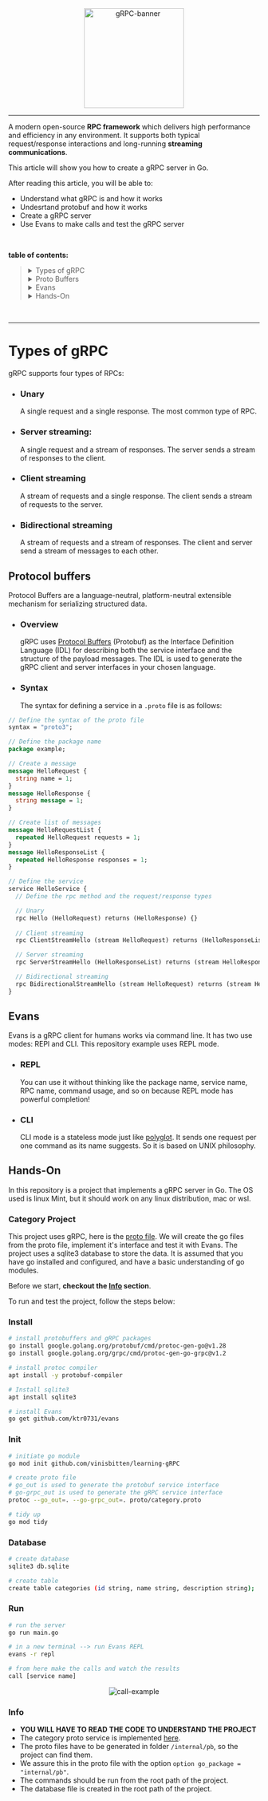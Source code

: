 <div align="center">
    <img alt="gRPC-banner" src="src/grpc-banner.png" height="200"/>
</div>

---

A modern open-source **RPC framework** which delivers high performance and efficiency in any environment. It supports both typical request/response interactions and long-running **streaming communications**.

This article will show you how to create a gRPC server in Go.

After reading this article, you will be able to:

* Understand what gRPC is and how it works
* Undesrtand protobuf and how it works
* Create a gRPC server
* Use Evans to make calls and test the gRPC server

<br>

**table of contents:**

> <details>
>
> <summary>Types of gRPC</summary>
>
>* [Unary](#Unary)
>* [Server streaming](#Server-streaming)
>* [Client streaming](#Client-streaming)
>* [Bidirectional streaming](#Bidirectional-streaming)
>
> </details>
>
> <details>
>
> <summary>Proto Buffers</summary>
>
>* [Overview](#Overview)
>* [Syntax](#Syntax)
>
> </details>
>
> <details>
>
> <summary>Evans</summary>
>
>* [REPL mode](#REPL)
>* [CLI mode](#CLI)
>
> </details>
>
> <details>
>
> <summary>Hands-On</summary>
>
>* [Category Project](#Category-Project)
>   * [Install](#Install)
>   * [Init](#Init)
>   * [Database](#Database)
>   * [Run](#Run)
>   * [Info](#Info)

<br>

---

# Types of gRPC

gRPC supports four types of RPCs:

* <h3 id="Unary">Unary</h3>

    A single request and a single response. The most common type of RPC.

* <h3 id="Server-streaming">Server streaming: </h3>

    A single request and a stream of responses. The server sends a stream of responses to the client.

* <h3 id="Client-streaming">Client streaming</h3>

    A stream of requests and a single response. The client sends a stream of requests to the server.

* <h3 id="Bidirectional-streaming">Bidirectional streaming</h3>

    A stream of requests and a stream of responses. The client and server send a stream of messages to each other.

## Protocol buffers

Protocol Buffers are a language-neutral, platform-neutral extensible mechanism for serializing structured data.

* <h3 id="Overview">Overview</h3>

    gRPC uses [Protocol Buffers](https://developers.google.com/protocol-buffers) (Protobuf) as the Interface Definition Language (IDL) for describing both the service interface and the structure of the payload messages. The IDL is used to generate the gRPC client and server interfaces in your chosen language.

* <h3 id="syntax">Syntax</h3>

    The syntax for defining a service in a `.proto` file is as follows:

```proto
// Define the syntax of the proto file
syntax = "proto3";

// Define the package name
package example;

// Create a message
message HelloRequest {
  string name = 1;
}
message HelloResponse {
  string message = 1;
}

// Create list of messages
message HelloRequestList {
  repeated HelloRequest requests = 1;
}
message HelloResponseList {
  repeated HelloResponse responses = 1;
}

// Define the service
service HelloService {
  // Define the rpc method and the request/response types

  // Unary
  rpc Hello (HelloRequest) returns (HelloResponse) {}
  
  // Client streaming
  rpc ClientStreamHello (stream HelloRequest) returns (HelloResponseList) {}

  // Server streaming
  rpc ServerStreamHello (HelloResponseList) returns (stream HelloResponse) {}

  // Bidirectional streaming
  rpc BidirectionalStreamHello (stream HelloRequest) returns (stream HelloResponse) {}
}
```

## Evans

Evans is a gRPC client for humans works via command line. It has two use modes: REPl and CLI. This repository example uses REPL mode.

* <h3 id="REPL">REPL</h3>

    You can use it without thinking like the package name, service name, RPC name, command usage, and so on because REPL mode has powerful completion!

* <h3 id="CLI">CLI</h3>

    CLI mode is a stateless mode just like [polyglot](https://github.com/grpc-ecosystem/polyglot). It sends one request per one command as its name suggests. So it is based on UNIX philosophy.

## Hands-On

In this repository is a project that implements a gRPC server in Go. The OS used is linux Mint, but it should work on any linux distribution, mac or wsl.

<h3 id="Category-Project">Category Project</h3>

This project uses gRPC, here is the [proto file](/proto/category.proto). We will create the go files from the proto file, implement it's interface and test it with Evans. The project uses a sqlite3 database to store the data.
It is assumed that you have go installed and configured, and have a basic understanding of go modules.

Before we start, **checkout the [Info](#Info) section**.

To run and test the project, follow the steps below:

<h3 id="Install">Install</h3>

```bash
# install protobuffers and gRPC packages
go install google.golang.org/protobuf/cmd/protoc-gen-go@v1.28
go install google.golang.org/grpc/cmd/protoc-gen-go-grpc@v1.2

# install protoc compiler
apt install -y protobuf-compiler

# Install sqlite3
apt install sqlite3

# install Evans 
go get github.com/ktr0731/evans
```

<h3 id="Init">Init</h3>

```bash
# initiate go module
go mod init github.com/vinisbitten/learning-gRPC

# create proto file
# go_out is used to generate the protobuf service interface
# go-grpc_out is used to generate the gRPC service interface
protoc --go_out=. --go-grpc_out=. proto/category.proto

# tidy up
go mod tidy
```

<h3 id="Database">Database</h3>

```bash
# create database
sqlite3 db.sqlite

# create table
create table categories (id string, name string, description string);
```

<h3 id="Run">Run</h3>

```bash
# run the server
go run main.go

# in a new terminal --> run Evans REPL
evans -r repl

# from here make the calls and watch the results
call [service name]
```

<div align="center">
    <img alt="call-example" src="src/call-example.png"/>
</div>

<h3 id="info">Info</h3>

* **YOU WILL HAVE TO READ THE CODE TO UNDERSTAND THE PROJECT**
* The category proto service is implemented [here](/internal/server/category.go).
* The proto files have to be generated in folder ```/internal/pb```, so the project can find them.
* We assure this in the proto file with the option ```option go_package = "internal/pb"```.
* The commands should be run from the root path of the project.
* The database file is created in the root path of the project.
